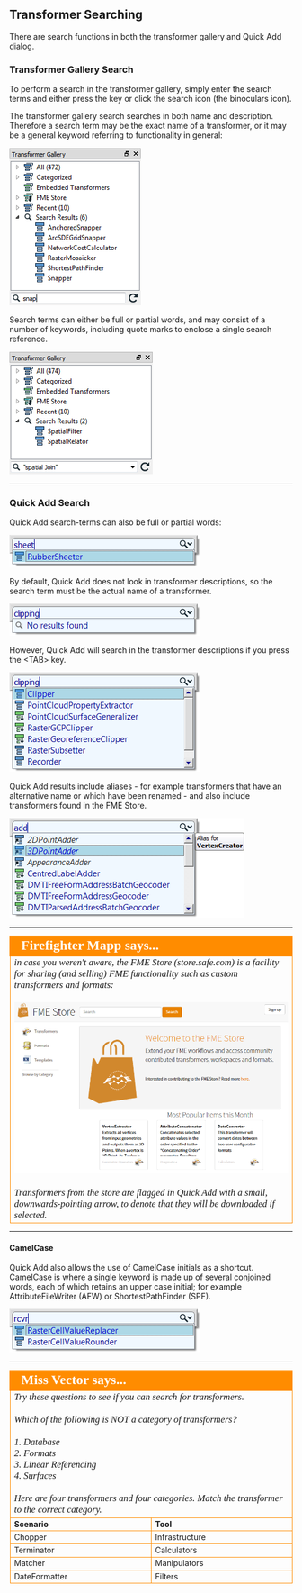 ## Transformer Searching ##
There are search functions in both the transformer gallery and Quick Add dialog.

### Transformer Gallery Search

To perform a search in the transformer gallery, simply enter the search terms and either press the <enter> key or click the search icon (the binoculars icon).

The transformer gallery search searches in both name and description. Therefore a search term may be the exact name of a transformer, or it may be a general keyword referring to functionality in general:

![](./Images/Img5.03.TransformerGallerySearch.png)


Search terms can either be full or partial words, and may consist of a number of keywords, including quote marks to enclose a single search reference.

![](./Images/Img5.04.GalleryQuotedSearch.png)

---

### Quick Add Search ###

Quick Add search-terms can also be full or partial words:

![](./Images/Img5.05.QuickAddPartName.png)

By default, Quick Add does not look in transformer descriptions, so the search term must be the actual name of a transformer.

![](./Images/Img5.06.QuickAddNameOnly.png)

However, Quick Add will search in the transformer descriptions if you press the &lt;TAB&gt; key.

![](./Images/Img5.07.QuickAddKeywordSearch.png)

Quick Add results include aliases - for example transformers that have an alternative name or which have been renamed - and also include transformers found in the FME Store.

![](./Images/Img5.08.QuickAddAliasResult.png)

---

<!--Person X Says Section-->

<table style="border-spacing: 0px">
<tr>
<td style="vertical-align:middle;background-color:darkorange;border: 2px solid darkorange">
<i class="fa fa-quote-left fa-lg fa-pull-left fa-fw" style="color:white;padding-right: 12px;vertical-align:text-top"></i>
<span style="color:white;font-size:x-large;font-weight: bold;font-family:serif">Firefighter Mapp says...</span>
</td>
</tr>

<tr>
<td style="border: 1px solid darkorange">
<span style="font-family:serif; font-style:italic; font-size:larger">
in case you weren't aware, the FME Store (store.safe.com) is a facility for sharing (and selling) FME functionality such as custom transformers and formats:
<br><br><img src="./Images/Img5.09.FMEStoreWebSite.png">
<br><br>Transformers from the store are flagged in Quick Add with a small, downwards-pointing arrow, to denote that they will be downloaded if selected.
</span>
</td>
</tr>
</table>

---

#### CamelCase ####
Quick Add also allows the use of CamelCase initials as a shortcut. CamelCase is where a single keyword is made up of several conjoined words, each of which retains an upper case initial; for example AttributeFileWriter (AFW) or ShortestPathFinder (SPF).

![](./Images/Img5.10.QuickAddCamelCase.png)

---

<!--Person X Says Section-->

<table style="border-spacing: 0px">
<tr>
<td td colspan="2" style="vertical-align:middle;background-color:darkorange;border: 2px solid darkorange">
<i class="fa fa-quote-left fa-lg fa-pull-left fa-fw" style="color:white;padding-right: 12px;vertical-align:text-top"></i>
<span style="color:white;font-size:x-large;font-weight: bold;font-family:serif">Miss Vector says...</span>
</td>
</tr>

<tr>
<td td colspan="2" style="border: 1px solid darkorange">
<span style="font-family:serif; font-style:italic; font-size:larger">
Try these questions to see if you can search for transformers. 
<br><br>Which of the following is NOT a category of transformers?
<br><br>1. Database
<br>2. Formats
<br>3. Linear Referencing
<br>4. Surfaces
<br><br>Here are four transformers and four categories. Match the transformer to the correct category.
</span>
</td>
</tr>
<tr><td width="50%" style="font-weight: bold; border: 1px solid darkorange">Scenario</td><td style="font-weight: bold; border: 1px solid darkorange">Tool</td></tr>
<tr><td style="border: 1px solid darkorange">Chopper</td><td style="border: 1px solid darkorange">Infrastructure</td></tr>
<tr><td style="border: 1px solid darkorange">Terminator</td><td style="border: 1px solid darkorange">Calculators</td></tr>
<tr><td style="border: 1px solid darkorange">Matcher</td><td style="border: 1px solid darkorange">Manipulators</td></tr>
<tr><td style="border: 1px solid darkorange">DateFormatter</td><td style="border: 1px solid darkorange">Filters</td></tr>
</span>
</td>
</tr>
</table>